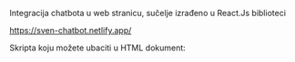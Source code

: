 Integracija chatbota u web stranicu, sučelje izrađeno u React.Js biblioteci

https://sven-chatbot.netlify.app/

Skripta koju možete ubaciti u HTML dokument: <script type="module" src="https://sven-chatbot.netlify.app/assets/main-djludvut.js"></script>
